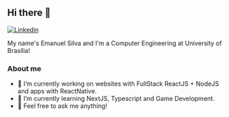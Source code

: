 ## Hi there 👋
[![Linkedin](https://img.shields.io/badge/-emanuks-blue?style=flat-square&logo=Linkedin&logoColor=white&link=https://www.linkedin.com/in/emanuks/)](https://www.linkedin.com/in/emanuks/)

My name's Emanuel Silva and I'm a Computer Engineering at University of Brasília!

### About me
- 🔭 I’m currently working on websites with FullStack ReactJS + NodeJS and apps with ReactNative.
- 🌱 I’m currently learning NextJS, Typescript and Game Development.
- 💬 Feel free to ask me anything!
